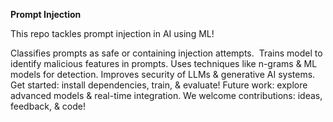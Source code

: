 **Prompt Injection**


This repo tackles prompt injection in AI using ML!

Classifies prompts as safe or containing injection attempts. ️
Trains model to identify malicious features in prompts.
Uses techniques like n-grams & ML models for detection.
Improves security of LLMs & generative AI systems.
Get started: install dependencies, train, & evaluate!
Future work: explore advanced models & real-time integration.
We welcome contributions: ideas, feedback, & code!
